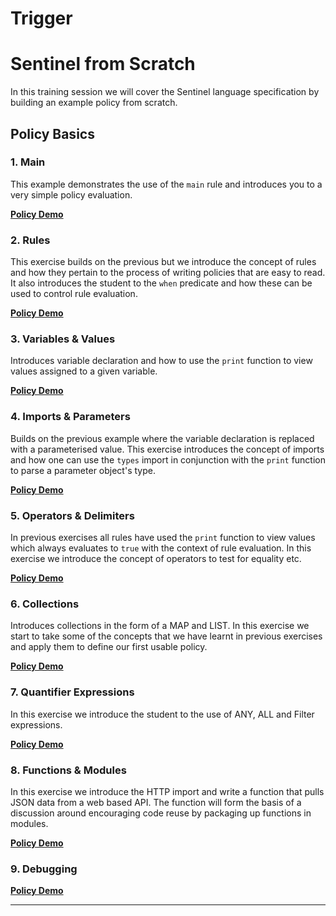 # Trigger
# Sentinel from Scratch

In this training session we will cover the Sentinel language specification by building an example policy from scratch.

## Policy Basics

### 1. Main

This example demonstrates the use of the `main` rule and introduces you to a very simple policy evaluation.

**[Policy Demo](https://play.sentinelproject.io/p/u_rXzxfyaYc)**

### 2. Rules

This exercise builds on the previous but we introduce the concept of rules and how they pertain to the process of writing policies that are easy to read. It also introduces the student to the `when` predicate and how these can be used to control rule evaluation.

**[Policy Demo](https://play.sentinelproject.io/p/whloVWFEqlA)**

### 3. Variables & Values

Introduces variable declaration and how to use the `print` function to view values assigned to a given variable.

**[Policy Demo](https://play.sentinelproject.io/p/oUeCImvOEmj)**

### 4. Imports & Parameters

Builds on the previous example where the variable declaration is replaced with a parameterised value. This exercise introduces the concept of imports and how one can use the `types` import in conjunction with the `print` function to parse a parameter object's type.

**[Policy Demo](https://play.sentinelproject.io/p/keSyw7yDc7b)**

### 5. Operators & Delimiters

In previous exercises all rules have used the `print` function to view values which always evaluates to `true` with the context of rule evaluation. In this exercise we introduce the concept of operators to test for equality etc.

**[Policy Demo](https://play.sentinelproject.io/p/FMlwOPJ4IuQ)**

### 6. Collections

Introduces collections in the form of a MAP and LIST. In this exercise we start to take some of the concepts that we have learnt in previous exercises and apply them to define our first usable policy.

**[Policy Demo](https://play.sentinelproject.io/p/QFYua02m5FL)**

### 7. Quantifier Expressions

In this exercise we introduce the student to the use of ANY, ALL and Filter expressions.

**[Policy Demo](https://play.sentinelproject.io/p/8DmRTFdBeTN)**

### 8. Functions & Modules

In this exercise we introduce the HTTP import and write a function that pulls JSON data from a web based API. The function will form the basis of a discussion around encouraging code reuse by packaging up functions in modules.

**[Policy Demo](https://play.sentinelproject.io/p/c6z9r5eaVF4)**

### 9. Debugging

**[Policy Demo](https://play.sentinelproject.io/p/X5rEMTomAiB)**

----
